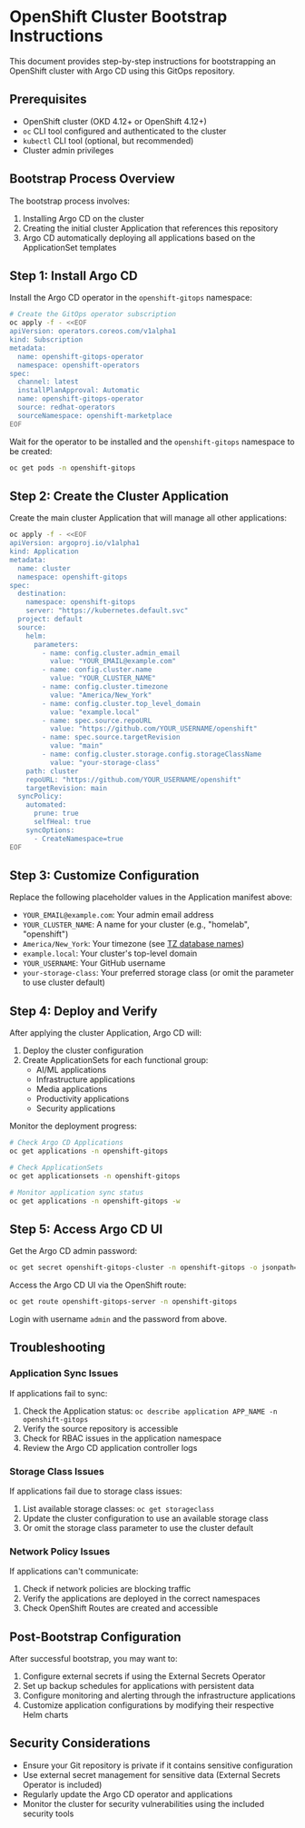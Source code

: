 # OpenShift Cluster Bootstrap Instructions

This document provides step-by-step instructions for bootstrapping an OpenShift cluster with Argo CD using this GitOps repository.

## Prerequisites

- OpenShift cluster (OKD 4.12+ or OpenShift 4.12+)
- `oc` CLI tool configured and authenticated to the cluster
- `kubectl` CLI tool (optional, but recommended)
- Cluster admin privileges

## Bootstrap Process Overview

The bootstrap process involves:

1. Installing Argo CD on the cluster
2. Creating the initial cluster Application that references this repository
3. Argo CD automatically deploying all applications based on the ApplicationSet templates

## Step 1: Install Argo CD

Install the Argo CD operator in the `openshift-gitops` namespace:

```bash
# Create the GitOps operator subscription
oc apply -f - <<EOF
apiVersion: operators.coreos.com/v1alpha1
kind: Subscription
metadata:
  name: openshift-gitops-operator
  namespace: openshift-operators
spec:
  channel: latest
  installPlanApproval: Automatic
  name: openshift-gitops-operator
  source: redhat-operators
  sourceNamespace: openshift-marketplace
EOF
```

Wait for the operator to be installed and the `openshift-gitops` namespace to be created:

```bash
oc get pods -n openshift-gitops
```

## Step 2: Create the Cluster Application

Create the main cluster Application that will manage all other applications:

```bash
oc apply -f - <<EOF
apiVersion: argoproj.io/v1alpha1
kind: Application
metadata:
  name: cluster
  namespace: openshift-gitops
spec:
  destination:
    namespace: openshift-gitops
    server: "https://kubernetes.default.svc"
  project: default
  source:
    helm:
      parameters:
        - name: config.cluster.admin_email
          value: "YOUR_EMAIL@example.com"
        - name: config.cluster.name
          value: "YOUR_CLUSTER_NAME"
        - name: config.cluster.timezone
          value: "America/New_York"
        - name: config.cluster.top_level_domain
          value: "example.local"
        - name: spec.source.repoURL
          value: "https://github.com/YOUR_USERNAME/openshift"
        - name: spec.source.targetRevision
          value: "main"
        - name: config.cluster.storage.config.storageClassName
          value: "your-storage-class"
    path: cluster
    repoURL: "https://github.com/YOUR_USERNAME/openshift"
    targetRevision: main
  syncPolicy:
    automated:
      prune: true
      selfHeal: true
    syncOptions:
      - CreateNamespace=true
EOF
```

## Step 3: Customize Configuration

Replace the following placeholder values in the Application manifest above:

- `YOUR_EMAIL@example.com`: Your admin email address
- `YOUR_CLUSTER_NAME`: A name for your cluster (e.g., "homelab", "openshift")
- `America/New_York`: Your timezone (see [TZ database names](https://en.wikipedia.org/wiki/List_of_tz_database_time_zones))
- `example.local`: Your cluster's top-level domain
- `YOUR_USERNAME`: Your GitHub username
- `your-storage-class`: Your preferred storage class (or omit the parameter to use cluster default)

## Step 4: Deploy and Verify

After applying the cluster Application, Argo CD will:

1. Deploy the cluster configuration
2. Create ApplicationSets for each functional group:
   - AI/ML applications
   - Infrastructure applications
   - Media applications
   - Productivity applications
   - Security applications

Monitor the deployment progress:

```bash
# Check Argo CD Applications
oc get applications -n openshift-gitops

# Check ApplicationSets
oc get applicationsets -n openshift-gitops

# Monitor application sync status
oc get applications -n openshift-gitops -w
```

## Step 5: Access Argo CD UI

Get the Argo CD admin password:

```bash
oc get secret openshift-gitops-cluster -n openshift-gitops -o jsonpath='{.data.admin\.password}' | base64 -d
```

Access the Argo CD UI via the OpenShift route:

```bash
oc get route openshift-gitops-server -n openshift-gitops
```

Login with username `admin` and the password from above.

## Troubleshooting

### Application Sync Issues

If applications fail to sync:

1. Check the Application status: `oc describe application APP_NAME -n openshift-gitops`
2. Verify the source repository is accessible
3. Check for RBAC issues in the application namespace
4. Review the Argo CD application controller logs

### Storage Class Issues

If applications fail due to storage class issues:

1. List available storage classes: `oc get storageclass`
2. Update the cluster configuration to use an available storage class
3. Or omit the storage class parameter to use the cluster default

### Network Policy Issues

If applications can't communicate:

1. Check if network policies are blocking traffic
2. Verify the applications are deployed in the correct namespaces
3. Check OpenShift Routes are created and accessible

## Post-Bootstrap Configuration

After successful bootstrap, you may want to:

1. Configure external secrets if using the External Secrets Operator
2. Set up backup schedules for applications with persistent data
3. Configure monitoring and alerting through the infrastructure applications
4. Customize application configurations by modifying their respective Helm charts

## Security Considerations

- Ensure your Git repository is private if it contains sensitive configuration
- Use external secret management for sensitive data (External Secrets Operator is included)
- Regularly update the Argo CD operator and applications
- Monitor the cluster for security vulnerabilities using the included security tools

